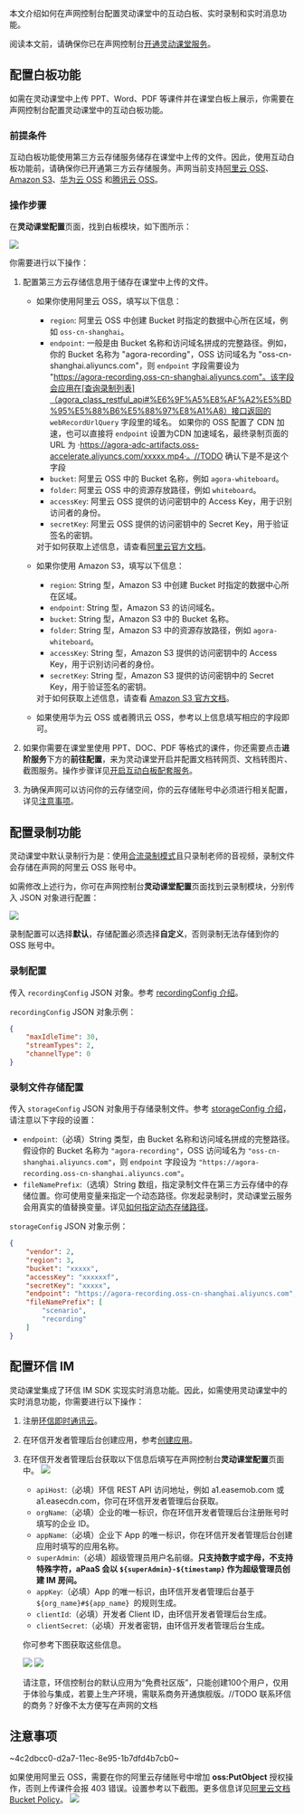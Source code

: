 本文介绍如何在声网控制台配置灵动课堂中的互动白板、实时录制和实时消息功能。

<div class="alert info">阅读本文前，请确保你已在声网控制台<a href="/cn/agora-class/agora_class_enable?platform=Web" target="_blank">开通灵动课堂服务</a>。</div>

## 配置白板功能

如需在灵动课堂中上传 PPT、Word、PDF 等课件并在课堂白板上展示，你需要在声网控制台配置灵动课堂中的互动白板功能。

### 前提条件

互动白板功能使用第三方云存储服务储存在课堂中上传的文件。因此，使用互动白板功能前，请确保你已开通第三方云存储服务。声网当前支持<a href="https://www.aliyun.com/product/oss" target="_blank">阿里云 OSS</a>、<a href="https://aws.amazon.com/cn/s3/?nc2=h_m1" target="_blank">Amazon S3</a>、<a href="https://support.huaweicloud.com/qs-obs/obs_qs_0003.html" target="_blank">华为云 OSS</a> 和<a href="https://cloud.tencent.com/document/product/436/44352" target="_blank">腾讯云 OSS</a>。

### 操作步骤

在**灵动课堂配置**页面，找到白板模块，如下图所示：

![](https://web-cdn.agora.io/docs-files/1673418335384)

你需要进行以下操作：

1. 配置第三方云存储信息用于储存在课堂中上传的文件。

   - 如果你使用阿里云 OSS，填写以下信息：
     - `region`: 阿里云 OSS 中创建 Bucket 时指定的数据中心所在区域，例如 `oss-cn-shanghai`。
     - `endpoint`: 一般是由 Bucket 名称和访问域名拼成的完整路径。例如，你的 Bucket 名称为 "agora-recording"，OSS 访问域名为 "oss-cn-shanghai.aliyuncs.com"，则 `endpoint` 字段需要设为 "https://agora-recording.oss-cn-shanghai.aliyuncs.com"。该字段会应用在[查询录制列表]（agora_class_restful_api#%E6%9F%A5%E8%AF%A2%E5%BD%95%E5%88%B6%E5%88%97%E8%A1%A8）接口返回的 `webRecordUrlQuery` 字段里的域名。
     如果你的 OSS 配置了 CDN 加速，也可以直接将 `endpoint` 设置为CDN 加速域名，最终录制页面的 URL 为 ·https://agora-adc-artifacts.oss-accelerate.aliyuncs.com/xxxxx.mp4·。//TODO 确认下是不是这个字段
     - `bucket`: 阿里云 OSS 中的 Bucket 名称，例如 `agora-whiteboard`。
     - `folder`: 阿里云 OSS 中的资源存放路径，例如 `whiteboard`。
     - `accessKey`: 阿里云 OSS 提供的访问密钥中的 Access Key，用于识别访问者的身份。
     - `secretKey`: 阿里云 OSS 提供的访问密钥中的 Secret Key，用于验证签名的密钥。
     <div class="alert info">对于如何获取上述信息，请查看<a href="https://www.alibabacloud.com/help/zh/object-storage-service/latest/description#concept-whm-jcq-tdb" target="_blank">阿里云官方文档</a>。</div>

   - 如果你使用 Amazon S3，填写以下信息：
     - `region`: String 型，Amazon S3 中创建 Bucket 时指定的数据中心所在区域。
     - `endpoint`: String 型，Amazon S3 的访问域名。
     - `bucket`: String 型，Amazon S3 中的 Bucket 名称。
     - `folder`: String 型，Amazon S3 中的资源存放路径，例如 `agora-whiteboard`。
     - `accessKey`: String 型，Amazon S3 提供的访问密钥中的 Access Key，用于识别访问者的身份。
     - `secretKey`: String 型，Amazon S3 提供的访问密钥中的 Secret Key，用于验证签名的密钥。
     <div class="alert info">对于如何获取上述信息，请查看 <a href="https://docs.aws.amazon.com/general/latest/gr/s3.html" target="_blank">Amazon S3 官方文档</a>。</div>

    - 如果使用华为云 OSS 或者腾讯云 OSS，参考以上信息填写相应的字段即可。


2. 如果你需要在课堂里使用 PPT、DOC、PDF 等格式的课件，你还需要点击**进阶服务**下方的**前往配置**，来为灵动课堂开启并配置文档转网页、文档转图片、截图服务。操作步骤详见<a href="/cn/whiteboard/enable_whiteboard#开启互动白板配套服务" target="_blank">开启互动白板配套服务</a>。

3. 为确保声网可以访问你的云存储空间，你的云存储账号中必须进行相关配置，详见[注意事项](agora_class_configure#%E6%B3%A8%E6%84%8F%E4%BA%8B%E9%A1%B9)。

## 配置录制功能

灵动课堂中默认录制行为是：使用<a href="/cn/cloud-recording/cloud_recording_composite_mode?platform=RESTful" target="_blank">合流录制模式</a>且只录制老师的音视频，录制文件会存储在声网的阿里云 OSS 账号中。

如需修改上述行为，你可在声网控制台**灵动课堂配置**页面找到云录制模块，分别传入 JSON 对象进行配置：

![](https://web-cdn.agora.io/docs-files/1641291167789)

<div class="alert note">录制配置可以选择<b>默认</b>，存储配置必须选择<b>自定义</b>，否则录制无法存储到你的 OSS 账号中。</div>

### 录制配置

传入 `recordingConfig` JSON 对象。参考 <a href="/cn/cloud-recording/cloud_recording_api_start?platform=RESTful#recordingConfig" target="_blank">recordingConfig 介绍</a>。

`recordingConfig` JSON 对象示例：

```json
{
    "maxIdleTime": 30,
    "streamTypes": 2,
    "channelType": 0
}
```

### 录制文件存储配置

传入 `storageConfig` JSON 对象用于存储录制文件。参考 <a href="/cn/cloud-recording/cloud_recording_api_start?platform=RESTful#storageConfig" target="_blank">storageConfig 介绍</a>，请注意以下字段的设置：
  - `endpoint`:（必填）String 类型，由 Bucket 名称和访问域名拼成的完整路径。假设你的 Bucket 名称为 `"agora-recording"`，OSS 访问域名为 `"oss-cn-shanghai.aliyuncs.com"`，则 `endpoint` 字段设为 `"https://agora-recording.oss-cn-shanghai.aliyuncs.com"`。
  - `fileNamePrefix`:（选填）String 数组，指定录制文件在第三方云存储中的存储位置。你可使用变量来指定一个动态路径。你发起录制时，灵动课堂云服务会用真实的值替换变量。详见[如何指定动态存储路径](/cn/agora-class/faq/agora_class_dynamic_addr)。

`storageConfig` JSON 对象示例：

```json
{
    "vendor": 2,
    "region": 3,
    "bucket": "xxxxx",
    "accessKey": "xxxxxxf",
    "secretKey": "xxxxx",
    "endpoint": "https://agora-recording.oss-cn-shanghai.aliyuncs.com",
    "fileNamePrefix": [
        "scenario",
        "recording"
    ]
}
```

## 配置环信 IM

灵动课堂集成了环信 IM SDK 实现实时消息功能。因此，如需使用灵动课堂中的实时消息功能，你需要进行以下操作：

1. 注册<a href="https://console.easemob.com/user/register" target="_blank">环信即时通讯云</a>。
2. 在环信开发者管理后台创建应用</a>，参考<a href="https://docs-im.easemob.com/im/quickstart/guide/experience#创建应用" target="_blank">创建应用</a>。
3. 在环信开发者管理后台获取以下信息后填写在声网控制台**灵动课堂配置**页面中。
   ![](https://web-cdn.agora.io/docs-files/1641291229597)
   - `apiHost`:（必填）环信 REST API 访问地址，例如 a1.easemob.com 或 a1.easecdn.com，你可在环信开发者管理后台获取。
   - `orgName`:（必填）企业的唯一标识，你在环信开发者管理后台注册账号时填写的企业 ID。
   - `appName`:（必填）企业下 App 的唯一标识，你在环信开发者管理后台创建应用时填写的应用名称。
   - `superAdmin`:（必填）超级管理员用户名前缀。**只支持数字或字母，不支持特殊字符，aPaaS 会以 `${superAdmin}-${timestamp}` 作为超级管理员创建 IM 房间。**
   - `appKey`:（必填）App 的唯一标识，由环信开发者管理后台基于 `${org_name}#${app_name} `的规则生成。
   - `clientId`:（必填）开发者 Client ID，由环信开发者管理后台生成。
   - `clientSecret`:（必填）开发者密钥，由环信开发者管理后台生成。

   你可参考下图获取这些信息。

   ![](https://web-cdn.agora.io/docs-files/1631178001176)
   ![](https://web-cdn.agora.io/docs-files/1631178086130)


   请注意，环信控制台的默认应用为“免费社区版”，只能创建100个用户，仅用于体验与集成，若要上生产环境，需联系商务开通旗舰版。//TODO 联系环信的商务？好像不太方便写在声网的文档



## 注意事项

~4c2dbcc0-d2a7-11ec-8e95-1b7dfd4b7cb0~

如果使用阿里云 OSS，需要在你的阿里云存储账号中增加 **oss:PutObject** 授权操作，否则上传课件会报 403 错误。设置参考以下截图。更多信息详见[阿里云文档 Bucket Policy](https://help.aliyun.com/document_detail/430203.html)。
![](https://web-cdn.agora.io/docs-files/1680084220648)

